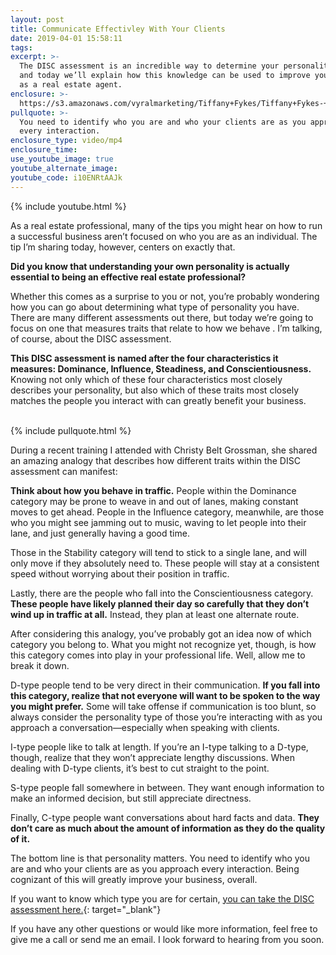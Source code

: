 ```yaml
---
layout: post
title: Communicate Effectivley With Your Clients
date: 2019-04-01 15:58:11
tags:
excerpt: >-
  The DISC assessment is an incredible way to determine your personality type,
  and today we’ll explain how this knowledge can be used to improve your career
  as a real estate agent.
enclosure: >-
  https://s3.amazonaws.com/vyralmarketing/Tiffany+Fykes/Tiffany+Fykes-+The+Importance+of+Understanding+Personality+Traits.mp4
pullquote: >-
  You need to identify who you are and who your clients are as you approach
  every interaction.
enclosure_type: video/mp4
enclosure_time:
use_youtube_image: true
youtube_alternate_image:
youtube_code: i10ENRtAAJk
---
```


{% include youtube.html %}

As a real estate professional, many of the tips you might hear on how to run a successful business aren’t focused on who you are as an individual. The tip I’m sharing today, however, centers on exactly that.

**Did you know that understanding your own personality is actually essential to being an effective real estate professional?&nbsp;**

Whether this comes as a surprise to you or not, you’re probably wondering how you can go about determining what type of personality you have. There are many different assessments out there, but today we’re going to focus on one that measures traits that relate to how we behave . I’m talking, of course, about the DISC assessment.&nbsp;

**This DISC assessment is named after the four characteristics it measures: Dominance, Influence, Steadiness, and Conscientiousness.** Knowing not only which of these four characteristics most closely describes your personality, but also which of these traits most closely matches the people you interact with can greatly benefit your business.&nbsp;

<br>{% include pullquote.html %}

During a recent training I attended with Christy Belt Grossman, she shared an amazing analogy that describes how different traits within the DISC assessment can manifest:&nbsp;

**Think about how you behave in traffic.** People within the Dominance category may be prone to weave in and out of lanes, making constant moves to get ahead. People in the Influence category, meanwhile, are those who you might see jamming out to music, waving to let people into their lane, and just generally having a good time.&nbsp;

Those in the Stability category will tend to stick to a single lane, and will only move if they absolutely need to. These people will stay at a consistent speed without worrying about their position in traffic.

Lastly, there are the people who fall into the Conscientiousness category. **These people have likely planned their day so carefully that they don’t wind up in traffic at all.** Instead, they plan at least one alternate route.&nbsp;

After considering this analogy, you’ve probably got an idea now of which category you belong to. What you might not recognize yet, though, is how this category comes into play in your professional life. Well, allow me to break it down.

D-type people tend to be very direct in their communication. **If you fall into this category, realize that not everyone will want to be spoken to the way you might prefer.** Some will take offense if communication is too blunt, so always consider the personality type of those you’re interacting with as you approach a conversation—especially when speaking with clients.

I-type people like to talk at length. If you’re an I-type talking to a D-type, though, realize that they won’t appreciate lengthy discussions. When dealing with D-type clients, it’s best to cut straight to the point.&nbsp;

S-type people fall somewhere in between. They want enough information to make an informed decision, but still appreciate directness.&nbsp;

Finally, C-type people want conversations about hard facts and data. **They don’t care as much about the amount of information as they do the quality of it.&nbsp;**

The bottom line is that personality matters. You need to identify who you are and who your clients are as you approach every interaction. Being cognizant of this will greatly improve your business, overall.&nbsp;

If you want to know which type you are for certain, [you can take the DISC assessment here.](https://www.123test.com/disc-personality-test/){: target="_blank"}

If you have any other questions or would like more information, feel free to give me a call or send me an email. I look forward to hearing from you soon.<br>&nbsp;